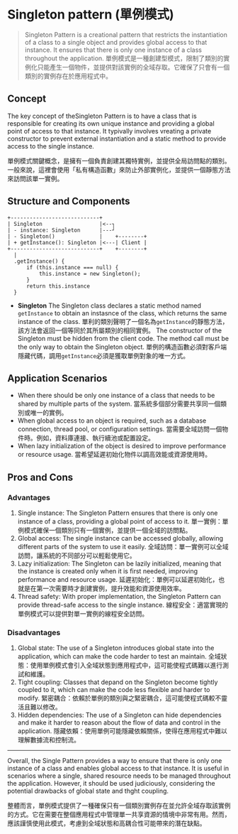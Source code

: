 # Singleton pattern (單例模式)

> Singleton Pattern is a creational pattern that restricts the instantiation of a class to a single object and provides global access to that instance. It ensures that there is only one instance of a class throughout the application.
> 單例模式是一種創建型模式，限制了類別的實例化只能產生一個物件，並提供對該實例的全域存取。它確保了只會有一個類別的實例存在於應用程式中。

## Concept

The key concept of theSingleton Pattern is to have a class that is responsible for creating its own unique instance and providing a global point of access to that instance. It typivally involves vreating a private constructor to prevent external instantiation and a static method to provide access to the single instance.

單例模式關鍵概念，是擁有一個負責創建其獨特實例，並提供全局訪問點的類別。一般來說，這裡會使用「私有構造函數」來防止外部實例化，並提供一個靜態方法來訪問該單一實例。

## Structure and Components

```text
+----------------------------+
| Singleton                  |<--┐
| - instance: Singleton      |---┘
| - Singleton()              |    +--------+
| + getInstance(): Singleton |<---| Client |
+----------------------------+    +--------+
  |
  .getInstance() {
      if (this.instance === null) {
          this.instance = new Singleton();
      }
      return this.instance
  }
```

- **Singleton**
  The Singleton class declares a static method named `getInstance` to  obtain an  instasnce of the class, which returns the same instance of the class.
  單利的類別聲明了一個名為`getInstance`的靜態方法，該方法會返回一個等同於其所屬類別的相同實例。
  The constructor of the Singleton must be hidden from the client code. The method call must be the only way to obtain the Singleton object.
  單例的構造函數必須對客戶端隱藏代碼，調用`getInstance`必須是獲取單例對象的唯一方式。

## Application Scenarios

- When there should be only one instance of a class that needs to be shared by multiple parts of the system.
  當系統多個部分需要共享同一個類別或唯一的實例。
- When global access to an object is required, such as a database connection, thread pool, or configuration settings.
  當需要全域訪問一個物件時。例如，資料庫連接、執行續池或配置設定。
- When lazy initialization of the object is desired to improve performance or resource usage.
  當希望延遲初始化物件以調高效能或資源使用時。

## Pros and Cons

### Advantages

1. Single instance: The Singleton Pattern ensures that there is only one instance of a class, providing a global point of access to it.
  單一實例：單例模式確保一個類別只有一個實例，並提供一個全域的訪問點。
2. Global access: The single instance can be accessed globally, allowing different parts of the system to use it easily.
  全域訪問：單一實例可以全域訪問，讓系統的不同部分可以輕鬆使用它。
3. Lazy initialization: The Singleton can be lazily initialized, meaning that the instance is created only when it is first needed, improving performance and resource usage.
  延遲初始化：單例可以延遲初始化，也就是在第一次需要時才創建實例，提升效能和資源使用效率。
4. Thread safety: With proper implementation, the Singleton Pattern can provide thread-safe access to the single instance.
  線程安全：適當實現的單例模式可以提供對單一實例的線程安全訪問。

### Disadvantages

1. Global state: The use of a Singleton introduces global state into the application, which can make the code harder to test an maintain.
  全域狀態：使用單例模式會引入全域狀態到應用程式中，這可能使程式碼難以進行測試和維護。
2. Tight coupling: Classes that depand on the Singleton become tightly coupled to it, which can make the code less flexible and harder to modify.
  緊密耦合：依賴於單例的類別與之緊密耦合，這可能使程式碼較不靈活且難以修改。
3. Hidden dependencies: The use of a Singleton can hide dependencies and make it harder to reason about the flow of data and control in the application.
  隱藏依賴：使用單例可能隱藏依賴關係，使得在應用程式中難以理解數據流和控制流。

---

Overall, the Single Pattern provides a way to ensure that there is only one instance of a class and enables global access to that instance. It is useful in scenarios where a single, shared resource needs to be managed throughout the application. However, it should be used judiciously, considering the potential drawbacks of global state and thght coupling.

整體而言，單例模式提供了一種確保只有一個類別實例存在並允許全域存取該實例的方式。它在需要在整個應用程式中管理單一共享資源的情境中非常有用。然而，應該謹慎使用此模式，考慮到全域狀態和高耦合性可能帶來的潛在缺點。
